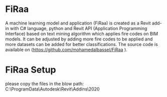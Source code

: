 # FiRaa
A machine learning model and application (FiRaa) is created as a Revit add-in with C# language, python and Revit API (Application Programming Interface) based on text mining algorithm which applies fire codes on BIM models. It can be adjusted by adding more fire codes to be applied and more datasets can be added for better classifications. The source code is available on (https://github.com/mohamedalbassel/FiRaa ).
# FiRaa Setup
please copy the files in the blow path:
C:\ProgramData\Autodesk\Revit\Addins\2020
